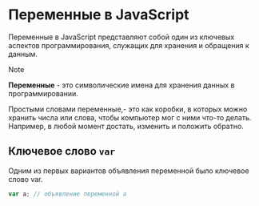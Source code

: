 # Переменные в JavaScript

Переменные в JavaScript представляют собой один из ключевых аспектов программирования, служащих для хранения и обращения к данным.

> [!NOTE]
> **Переменные** - это символические имена для хранения данных в программировании.

Простыми словами переменные,- это как коробки, в которых можно хранить числа или слова, чтобы компьютер мог с ними что-то делать. Например, в любой момент достать, изменить и положить обратно.

## Ключевое слово `var`

Одним из первых вариантов объявления переменной было ключевое слово var.
```js
var a; // объявление переменной a
```